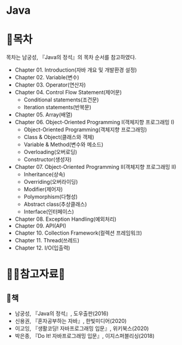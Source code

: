 # Java

# :page_facing_up:목차
목차는 남궁성, 『Java의 정석』의 목차 순서를 참고하였다.
* Chapter 01. Introduction(자바 개요 및 개발환경 설정)
* Chapter 02. Variable(변수)
* Chapter 03. Operator(연산자)
* Chapter 04. Control Flow Statement(제어문)
  * Conditional statements(조건문)
  * Iteration statements(반복문)
* Chapter 05. Array(배열)
* Chapter 06. Object-Oriented Programming I(객체지향 프로그래밍 I)
  * Object-Oriented Programming(객체지향 프로그래밍)
  * Class & Object(클래스와 객체)
  * Variable & Method(변수와 메소드)
  * Overloading(오버로딩)
  * Constructor(생성자)
* Chapter 07. Object-Oriented Programming II(객체지향 프로그래밍 II)
  * Inheritance(상속)
  * Overriding(오버라이딩)
  * Modifier(제어자)
  * Polymorphism(다형성)
  * Abstract class(추상클래스)
  * Interface(인터페이스)
* Chapter 08. Exception Handling(예외처리)
* Chapter 09. API(API)
* Chapter 10. Collection Framework(컬렉션 프레임워크)
* Chapter 11. Thread(쓰레드)
* Chapter 12. I/O(입출력)

# :ok_woman:참고자료:bow:

## :book:책
* 남궁성, 『Java의 정석』, 도우출판(2016)
* 신용권, 『혼자공부하는 자바』, 한빛미디어(2020)
* 이고잉, 『생활코딩! 자바프로그래밍 입문』, 위키북스(2020)
* 박은종, 『Do It! 자바프로그래밍 입문』, 이지스퍼블리싱(2018)
